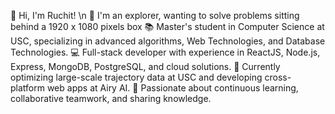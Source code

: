 👋 Hi, I'm Ruchit! \n
🧭 I'm an explorer, wanting to solve problems sitting behind a 1920 x 1080 pixels box
📚 Master's student in Computer Science at USC, specializing in advanced algorithms, Web Technologies, and Database Technologies.
💻 Full-stack developer with experience in ReactJS, Node.js, Express, MongoDB, PostgreSQL, and cloud solutions.
🔭 Currently optimizing large-scale trajectory data at USC and developing cross-platform web apps at Airy AI.
🚀 Passionate about continuous learning, collaborative teamwork, and sharing knowledge.






